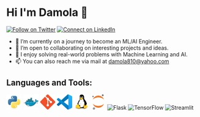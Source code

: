 # Hi I'm Damola 👋

[![Follow on Twitter](https://img.shields.io/twitter/follow/damola_adams?style=social)](https://https://x.com/dishydammie)
[![Connect on LinkedIn](https://img.shields.io/badge/LinkedIn-blue?style=for-the-badge&logo=linkedin)](https://https://www.linkedin.com/in/adedamola-adams-496264280)

- 🌱 I’m currently on a journey to become an ML/AI Engineer.
- 🤝 I’m open to collaborating on interesting projects and ideas.
- 🧠 I enjoy solving real-world problems with Machine Learning and AI.
- 📫 You can also reach me via mail at damola810@yahoo.com

## Languages and Tools:
<p align="left">
  <img src="https://raw.githubusercontent.com/devicons/devicon/master/icons/python/python-original.svg" alt="Python" width="40" height="40"/>
  <img src="https://raw.githubusercontent.com/devicons/devicon/master/icons/docker/docker-original.svg" alt="Docker" width="40" height="40"/>
  <img src="https://raw.githubusercontent.com/devicons/devicon/master/icons/git/git-original.svg" alt="Git" width="40" height="40"/>
  <img src="https://raw.githubusercontent.com/devicons/devicon/master/icons/vscode/vscode-original.svg" alt="VS Code" width="40" height="40"/>
  <img src="https://raw.githubusercontent.com/devicons/devicon/master/icons/linux/linux-original.svg" alt="Linux" width="40" height="40"/>
  <img src="https://raw.githubusercontent.com/devicons/devicon/master/icons/jupyter/jupyter-original.svg" alt="Jupyter" width="40" height="40"/>
  <img src="https://upload.wikimedia.org/wikipedia/commons/3/3c/Flask_logo.svg" alt="Flask" width="40" height="40"/>
  <img src="https://upload.wikimedia.org/wikipedia/commons/2/2d/Tensorflow_logo.svg" alt="TensorFlow" width="40" height="40"/>
  <img src="https://streamlit.io/images/brand/streamlit-logo-secondary-colormark-darktext.svg" alt="Streamlit" width="80" height="30"/>
</p>


<!---
dishydammy/dishydammy is a ✨ special ✨ repository because its `README.md` (this file) appears on your GitHub profile.
You can click the Preview link to take a look at your changes.
--->
